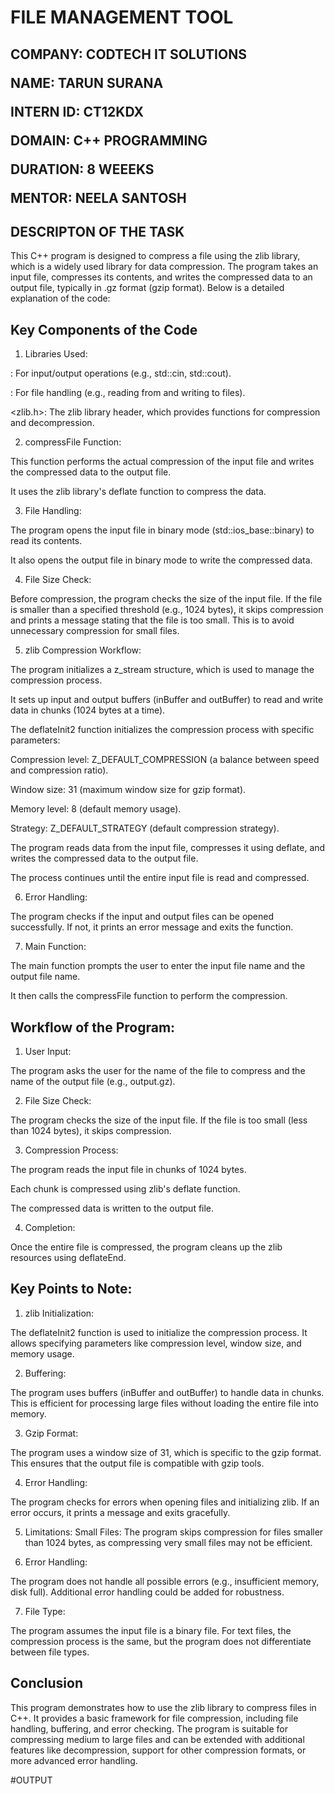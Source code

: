 <h1>FILE MANAGEMENT TOOL</h1>

<h2>COMPANY: CODTECH IT SOLUTIONS

NAME: TARUN SURANA

INTERN ID: CT12KDX

DOMAIN: C++ PROGRAMMING

DURATION: 8 WEEEKS

MENTOR: NEELA SANTOSH</h2>

<h2>DESCRIPTON OF THE TASK</h2>

This C++ program is designed to compress a file using the zlib library, which is a widely used library for data compression.
The program takes an input file, compresses its contents, and writes the compressed data to an output file, typically in .gz format (gzip format). Below is a detailed explanation of the code:

<h2>Key Components of the Code</h2>

1. Libraries Used:

<iostream>: For input/output operations (e.g., std::cin, std::cout).

<fstream>: For file handling (e.g., reading from and writing to files).

<zlib.h>: The zlib library header, which provides functions for compression and decompression.

2. compressFile Function:

This function performs the actual compression of the input file and writes the compressed data to the output file.

It uses the zlib library's deflate function to compress the data.

3. File Handling:

The program opens the input file in binary mode (std::ios_base::binary) to read its contents.

It also opens the output file in binary mode to write the compressed data.

4. File Size Check:

Before compression, the program checks the size of the input file. If the file is smaller than a specified threshold (e.g., 1024 bytes), it skips compression and prints a message stating that the file is too small. This is to avoid unnecessary compression for small files.

5. zlib Compression Workflow:

The program initializes a z_stream structure, which is used to manage the compression process.

It sets up input and output buffers (inBuffer and outBuffer) to read and write data in chunks (1024 bytes at a time).

The deflateInit2 function initializes the compression process with specific parameters:

Compression level: Z_DEFAULT_COMPRESSION (a balance between speed and compression ratio).

Window size: 31 (maximum window size for gzip format).

Memory level: 8 (default memory usage).

Strategy: Z_DEFAULT_STRATEGY (default compression strategy).

The program reads data from the input file, compresses it using deflate, and writes the compressed data to the output file.

The process continues until the entire input file is read and compressed.

6. Error Handling:

The program checks if the input and output files can be opened successfully. If not, it prints an error message and exits the function.

7. Main Function:

The main function prompts the user to enter the input file name and the output file name.

It then calls the compressFile function to perform the compression.

<h2>Workflow of the Program:</h2>

1. User Input:

The program asks the user for the name of the file to compress and the name of the output file (e.g., output.gz).

2. File Size Check:

The program checks the size of the input file. If the file is too small (less than 1024 bytes), it skips compression.

3. Compression Process:

The program reads the input file in chunks of 1024 bytes.

Each chunk is compressed using zlib's deflate function.

The compressed data is written to the output file.

4. Completion:

Once the entire file is compressed, the program cleans up the zlib resources using deflateEnd.

<h2>Key Points to Note:</h2>

1. zlib Initialization:

The deflateInit2 function is used to initialize the compression process. It allows specifying parameters like compression level, window size, and memory usage.

2. Buffering:

The program uses buffers (inBuffer and outBuffer) to handle data in chunks. This is efficient for processing large files without loading the entire file into memory.

3. Gzip Format:

The program uses a window size of 31, which is specific to the gzip format. This ensures that the output file is compatible with gzip tools.

4. Error Handling:

The program checks for errors when opening files and initializing zlib. If an error occurs, it prints a message and exits gracefully.

5. Limitations:
Small Files: The program skips compression for files smaller than 1024 bytes, as compressing very small files may not be efficient.

6. Error Handling:

The program does not handle all possible errors (e.g., insufficient memory, disk full). Additional error handling could be added for robustness.

7. File Type:

The program assumes the input file is a binary file. For text files, the compression process is the same, but the program does not differentiate between file types.

<h2>Conclusion</h2>

This program demonstrates how to use the zlib library to compress files in C++. It provides a basic framework for file compression, including file handling, buffering, and error checking. The program is suitable for compressing medium to large files and can be extended with additional features like decompression, support for other compression formats, or more advanced error handling.

#OUTPUT
